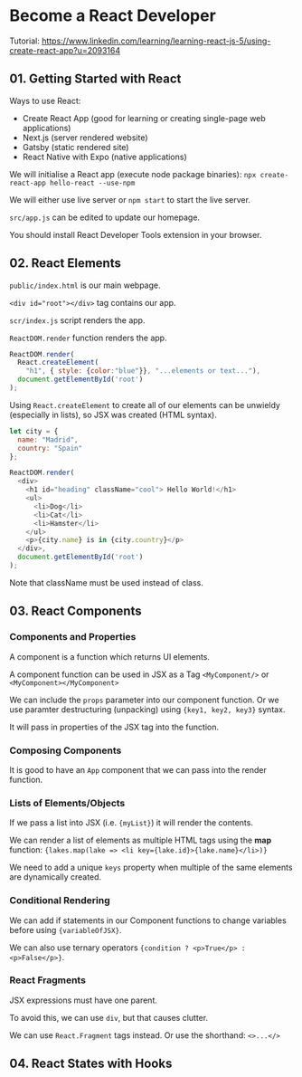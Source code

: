 # Become a React Developer

Tutorial: https://www.linkedin.com/learning/learning-react-js-5/using-create-react-app?u=2093164

## 01. Getting Started with React

Ways to use React:
* Create React App (good for learning or creating single-page web applications)
* Next.js (server rendered website)
* Gatsby (static rendered site)
* React Native with Expo (native applications)

We will initialise a React app (execute node package binaries): `npx create-react-app hello-react --use-npm`

We will either use live server or `npm start` to start the live server.

`src/app.js` can be edited to update our homepage.

You should install React Developer Tools extension in your browser.

## 02. React Elements

`public/index.html` is our main webpage.

`<div id="root"></div>` tag contains our app.

`scr/index.js` script renders the app.

`ReactDOM.render` function renders the app.

```js
ReactDOM.render(
  React.createElement(
    "h1", { style: {color:"blue"}}, "...elements or text..."),
  document.getElementById('root')
);
```

Using `React.createElement` to create all of our elements can be unwieldy (especially in lists), so JSX was created (HTML syntax).

```js
let city = {
  name: "Madrid",
  country: "Spain"
};

ReactDOM.render(
  <div>
    <h1 id="heading" className="cool"> Hello World!</h1>
    <ul>
      <li>Dog</li>
      <li>Cat</li>
      <li>Hamster</li>
    </ul>
    <p>{city.name} is in {city.country}</p>
  </div>,
  document.getElementById('root')
);
```

Note that className must be used instead of class.

## 03. React Components

### Components and Properties

A component is a function which returns UI elements.

A component function can be used in JSX as a Tag `<MyComponent/>` or `<MyComponent></MyComponent>`

We can include the `props` parameter into our component function. Or we use paramter destructuring (unpacking) using `{key1, key2, key3}` syntax.

It will pass in properties of the JSX tag into the function.

### Composing Components

It is good to have an `App` component that we can pass into the render function.

### Lists of Elements/Objects

If we pass a list into JSX (i.e. `{myList}`) it will render the contents.

We can render a list of elements as multiple HTML tags using the **map** function: `{lakes.map(lake => <li key={lake.id}>{lake.name}</li>)}`

We need to add a unique `keys` property when multiple of the same elements are dynamically created.

### Conditional Rendering

We can add if statements in our Component functions to change variables before using `{variableOfJSX}`.

We can also use ternary operators `{condition ? <p>True</p> : <p>False</p>}`.

### React Fragments

JSX expressions must have one parent.

To avoid this, we can use `div`, but that causes clutter.

We can use `React.Fragment` tags instead. Or use the shorthand: `<>...</>`

## 04. React States with Hooks